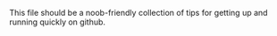 This file should be a noob-friendly collection of tips for getting up and running quickly on github.
